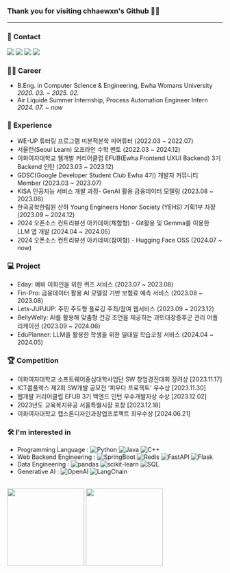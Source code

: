 ### Thank you for visiting chhaewxn's Github 🥰🍀
---
### 🌿 Contact 
<p>
<a href="https://github.com/chhaewxn"><img src="https://img.shields.io/badge/Github-181717?style=flat-square&logo=Github&logoColor=white"/></a>
<a href="https://velog.io/@chhaewxn"><img src="https://img.shields.io/badge/Velog-20C997?style=flat-square&logo=Velog&logoColor=white"/></a>
<a href="mailto:chaewon1019@ewhain.net"><img src="https://img.shields.io/badge/Gmail-D14836?style=flat-square&logo=Gmail&logoColor=white"/></a>
<a href="https://www.linkedin.com/in/chaewon-song-319371276/"><img src="https://img.shields.io/badge/-LinkedIn-blue?style=flat-square&logo=Linkedin&logoColor=white)"/></a>
</p>

### 👩‍💻 Career
- B.Eng. in Computer Science & Engineering, Ewha Womans University *2020. 03. ~ 2025. 02.*
- Air Liquide Summer Internship, Process Automation Engineer Intern *2024. 07. ~ now*

### 🔗 Experience

- WE-UP 튜터링 프로그램 미분적분학 피어튜터 (2022.03 ~ 2022.07)
- 서울런(Seoul Learn) 오프라인 수학 멘토 (2022.03 ~ 2024.12)
- 이화여자대학교 웹개발 커리어클럽 EFUB(Ewha Frontend UXUI Backend) 3기 Backend 인턴 (2023.03 ~ 2023.12)
- GDSC(Google Developer Student Club Ewha 4기) 개발자 커뮤니티 Member (2023.03 ~ 2023.07)
- KISA 인공지능 서비스 개발 과정- GenAI 활용 금융데이터 모델링 (2023.08 ~ 2023.08)
- 한국공학한림원 산하	Young Engineers Honor Society (YEHS) 기획1부 차장 (2023.09 ~ 2024.12) 
- 2024 오픈소스 컨트리뷰션 아카데미(체험형) - Git활용 및 Gemma를 이용한 LLM 앱 개발 (2024.04 ~ 2024.05) 
- 2024 오픈소스 컨트리뷰션 아카데미(참여형) - Hugging Face OSS (2024.07 ~ now)
  
### 💻 Project

- Eday: 예비 이화인을 위한 퀴즈 서비스 (2023.07 ~ 2023.08)
- Fin-Pro: 금융데이터 활용 AI 모델링 기반 보험료 예측 서비스 (2023.08 ~ 2023.08)
- Lets-JUPJUP: 주민 주도형 플로깅 주최/참여 웹서비스 (2023.09 ~ 2023.12) 
- BellyWelly: AI를 활용해 맞춤형 건강 조언을 제공하는 과민대장증후군 관리 어플리케이션 (2023.09 ~ 2024.06)
- EduPlanner: LLM을 활용한 학생을 위한 일대일 학습코칭 서비스 (2024.04 ~ 2024.05)

### 🏆 Competition

- 이화여자대학교 소프트웨어중심대학사업단 SW 창업경진대회 장려상 [2023.11.17]
- ICT콤플렉스 제2회 SW개발 공모전 '피우다 프로젝트' 우수상 [2023.11.30]
- 웹개발 커리어클럽 EFUB 3기 백엔드 인턴 우수개발자상 수상 [2023.12.02]
- 2023년도 교육복지유공 서울특별시장 표창 [2023.12.18]
- 이화여자대학교 캡스톤디자인과창업프로젝트 최우수상 [2024.06.21]

### 🛠 I'm interested in
- Programming Language : 
![Python](https://img.shields.io/badge/Python-3776AB?style=flat-square&logo=Python&logoColor=white)
![Java](https://img.shields.io/badge/Java-073551?style=flat-square&logo=Java&logoColor=white)
![C++](https://img.shields.io/badge/C++-00599C?style=flat-square&logo=C++&logoColor=white)
- Web Backend Engineering :
![SpringBoot](https://img.shields.io/badge/SpringBoot-6DB33F?style=flat-square&logo=SpringBoot&logoColor=white)
![Redis](https://img.shields.io/badge/Redis-FF4438?style=flat-square&logo=Redis&logoColor=white)
![FastAPI](https://img.shields.io/badge/FastAPI-009688?style=flat-square&logo=FastAPI&logoColor=white)
![Flask](https://img.shields.io/badge/Flask-000000?style=flat-square&logo=Flask&logoColor=white)
- Data Engineering :
![pandas](https://img.shields.io/badge/pandas-150458?style=flat-square&logo=pandas&logoColor=white)
![scikit-learn](https://img.shields.io/badge/scikit--learn-F7931E?style=flat-square&logo=scikit-learn&logoColor=white)
![SQL](https://img.shields.io/badge/SQL-4479A1?style=flat-square&logo=MySQL&logoColor=white)
- Generative AI :
![OpenAI](https://img.shields.io/badge/OpenAI-412991?style=flat-square&logo=OpenAI&logoColor=white)
![LangChain](https://img.shields.io/badge/LangChain-1C3C3C?style=flat-square&logo=LangChain&logoColor=white)

<br>
<div>
<img height="180em" src="https://github-readme-stats-git-masterrstaa-rickstaa.vercel.app/api?username=chhaewxn&show_icons=true" />
<img height="180em" src="https://github-readme-stats-git-masterrstaa-rickstaa.vercel.app/api/top-langs/?username=chhaewxn&layout=compact" />
</div>
